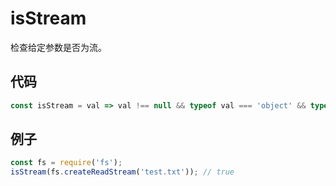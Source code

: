 # isStream

检查给定参数是否为流。

## 代码

```js
const isStream = val => val !== null && typeof val === 'object' && typeof val.pipe === 'function';
```

## 例子

```js
const fs = require('fs');
isStream(fs.createReadStream('test.txt')); // true
```
